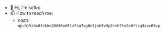 - 👋 Hi, I’m sefiro
- 📫 How to reach me:
  - nostr: `npub19a6x8frkkn2660fw0flz74a7qg8c2jxk5v9p2rsh7tv5e6ftsq3sav63vp`
